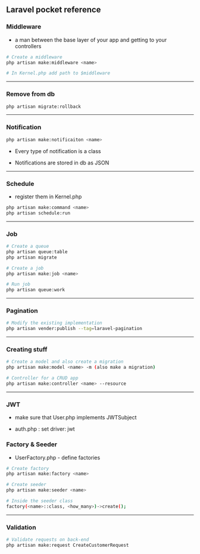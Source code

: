 
## Laravel pocket reference

### Middleware

- a man between the base layer of your app and getting to your controllers

```bash
# Create a middleware
php artisan make:middleware <name>

# In Kernel.php add path to $middleware
```

---

### Remove from db

```bash
php artisan migrate:rollback
```

---

### Notification

```bash
php artisan make:notificaiton <name>
```

- Every type of notification is a class

- Notifications are stored in db as JSON

---

### Schedule

- register them in Kernel.php

```bash
php artisan make:command <name>
php artisan schedule:run
```

---

### Job

```bash
# Create a queue 
php artisan queue:table
php artisan migrate

# Create a job
php artisan make:job <name>

# Run job
php artisan queue:work
```

---

### Pagination

```bash
# Modify the existing implementation
php artisan vender:publish --tag=laravel-pagination
```

---

### Creating stuff

```bash
# Create a model and also create a migration
php artisan make:model <name> -m (also make a migration)

# Controller for a CRUD app
php artisan make:controller <name> --resource
```

---

### JWT

* make sure that User.php implements JWTSubject

* auth.php : set driver: jwt

### Factory & Seeder

* UserFactory.php - define factories

```bash
# Create factory
php artisan make:factory <name>

# Create seeder
php artisan make:seeder <name> 

# Inside the seeder class
factory(<name>::class, <how_many>)->create();
```

---

### Validation

```bash
# Validate requests on back-end
php artisan make:request CreateCustomerRequest
```